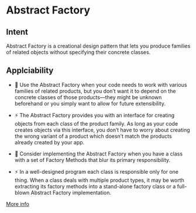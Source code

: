 # Abstract Factory

## Intent
Abstract Factory is a creational design pattern that lets you produce families of related objects without specifying their concrete classes.

## Applciability
- 🐞 Use the Abstract Factory when your code needs to work with various families of related products, but you don’t want it to depend on the concrete classes of those products—they might be unknown beforehand or you simply want to allow for future extensibility.

- ⚡️ The Abstract Factory provides you with an interface for creating objects from each class of the product family. As long as your code creates objects via this interface, you don’t have to worry about creating the wrong variant of a product which doesn’t match the products already created by your app.

- 🐞 Consider implementing the Abstract Factory when you have a class with a set of Factory Methods that blur its primary responsibility.

- ⚡️ In a well-designed program each class is responsible only for one thing. When a class deals with multiple product types, it may be worth extracting its factory methods into a stand-alone factory class or a full-blown Abstract Factory implementation.

[More info](https://refactoring.guru/design-patterns/abstract-factory)
